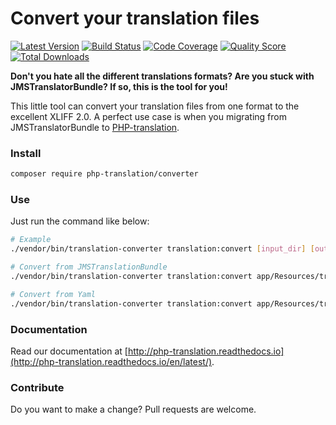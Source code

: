 # Convert your translation files

[![Latest Version](https://img.shields.io/github/release/php-translation/converter.svg?style=flat-square)](https://github.com/php-translation/converter/releases)
[![Build Status](https://img.shields.io/travis/php-translation/converter.svg?style=flat-square)](https://travis-ci.org/php-translation/converter)
[![Code Coverage](https://img.shields.io/scrutinizer/coverage/g/php-translation/converter.svg?style=flat-square)](https://scrutinizer-ci.com/g/php-translation/converter)
[![Quality Score](https://img.shields.io/scrutinizer/g/php-translation/converter.svg?style=flat-square)](https://scrutinizer-ci.com/g/php-translation/converter)
[![Total Downloads](https://img.shields.io/packagist/dt/php-translation/converter.svg?style=flat-square)](https://packagist.org/packages/php-translation/converter)

**Don't you hate all the different translations formats? Are you stuck with JMSTranslatorBundle? If so, this is the 
tool for you!**

This little tool can convert your translation files from one format to the excellent XLIFF 2.0. A perfect use case is 
when you migrating from JMSTranslatorBundle to [PHP-translation](http://php-translation.readthedocs.io/).

### Install

```bash
composer require php-translation/converter
```

### Use

Just run the command like below:

```bash
# Example
./vendor/bin/translation-converter translation:convert [input_dir] [output_dir] [format]

# Convert from JMSTranslationBundle
./vendor/bin/translation-converter translation:convert app/Resources/translations app/Resources/translations-new jms

# Convert from Yaml
./vendor/bin/translation-converter translation:convert app/Resources/translations app/Resources/translations-new yml
```

### Documentation

Read our documentation at [http://php-translation.readthedocs.io](http://php-translation.readthedocs.io/en/latest/).

### Contribute

Do you want to make a change? Pull requests are welcome.

